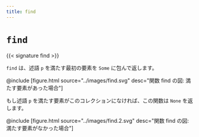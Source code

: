 ```yaml
---
title: find
---
```


# `find`

{{< signature find >}}

`find` は、述語 `p` を満たす最初の要素を `Some` に包んで返します。

@include [figure.html source="../images/find.svg" desc="関数 find の図: 満たす要素があった場合"]

もし述語 `p` を満たす要素がこのコレクションになければ、この関数は `None` を返します。

@include [figure.html source="../images/find.2.svg" desc="関数 find の図: 満たす要素がなかった場合"]
